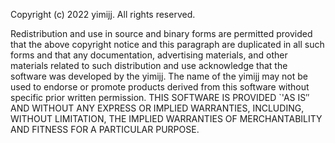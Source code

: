 Copyright (c) 2022 yimijj. All rights reserved.

Redistribution and use in source and binary forms are permitted provided that the above copyright notice and this paragraph are duplicated in all such forms and that any documentation, advertising materials, and other materials related to such distribution and use acknowledge that the software was developed by the yimijj. The name of the yimijj may not be used to endorse or promote products derived from this software without specific prior written permission. THIS SOFTWARE IS PROVIDED `'AS IS″ AND WITHOUT ANY EXPRESS OR IMPLIED WARRANTIES, INCLUDING, WITHOUT LIMITATION, THE IMPLIED WARRANTIES OF MERCHANTABILITY AND FITNESS FOR A PARTICULAR PURPOSE.